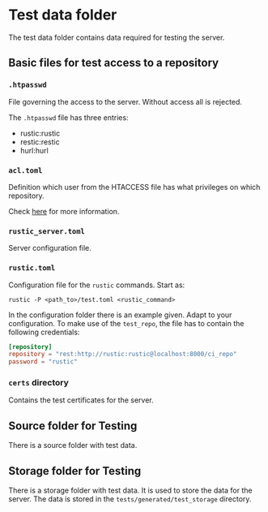 # Test data folder

The test data folder contains data required for testing the server.

## Basic files for test access to a repository

### `.htpasswd`

File governing the access to the server. Without access all is rejected.

The `.htpasswd` file has three entries:

- rustic:rustic
- restic:restic
- hurl:hurl

### `acl.toml`

Definition which user from the HTACCESS file has what privileges on which
repository.

Check [here](config/README.md) for more information.

### `rustic_server.toml`

Server configuration file.

### `rustic.toml`

Configuration file for the `rustic` commands. Start as:

```console
rustic -P <path_to>/test.toml <rustic_command>
```

In the configuration folder there is an example given. Adapt to your
configuration. To make use of the `test_repo`, the file has to contain the
following credentials:

```toml
[repository]
repository = "rest:http://rustic:rustic@localhost:8000/ci_repo"
password = "rustic"
```

### `certs` directory

Contains the test certificates for the server.

## Source folder for Testing

There is a source folder with test data.

## Storage folder for Testing

There is a storage folder with test data. It is used to store the data for the
server. The data is stored in the `tests/generated/test_storage` directory.
